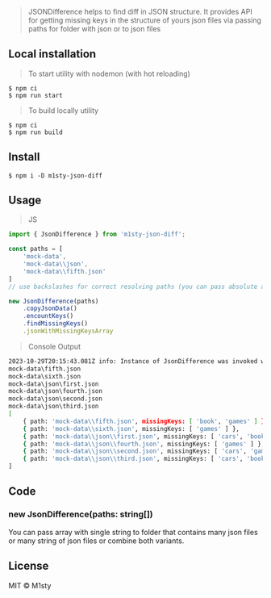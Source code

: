 > JSONDifference helps to find diff in JSON structure. 
> It provides API for getting missing keys in the structure of yours json files via passing paths for folder with json or to json files

## Local installation

>To start utility with nodemon (with hot reloading)
```
$ npm ci
$ npm run start
```

>To build locally utility
```
$ npm ci
$ npm run build
```

## Install

```
$ npm i -D m1sty-json-diff
```

## Usage
>JS
```js
import { JsonDifference } from 'm1sty-json-diff';

const paths = [
    'mock-data',
    'mock-data\\json',
    'mock-data\\fifth.json'
] 
// use backslashes for correct resolving paths (you can pass absolute and relative paths)

new JsonDifference(paths)
    .copyJsonData()
    .encountKeys()
    .findMissingKeys()
    .jsonWithMissingKeysArray
```
>Console Output
```bash
2023-10-29T20:15:43.081Z info: Instance of JsonDifference was invoked with following file routes:
mock-data\fifth.json
mock-data\sixth.json
mock-data\json\first.json
mock-data\json\fourth.json
mock-data\json\second.json
mock-data\json\third.json
[
    { path: 'mock-data\\fifth.json', missingKeys: [ 'book', 'games' ] },
    { path: 'mock-data\\sixth.json', missingKeys: [ 'games' ] },
    { path: 'mock-data\\json\\first.json', missingKeys: [ 'cars', 'book' ] },
    { path: 'mock-data\\json\\fourth.json', missingKeys: [ 'games' ] },
    { path: 'mock-data\\json\\second.json', missingKeys: [ 'cars', 'games' ] },
    { path: 'mock-data\\json\\third.json', missingKeys: [ 'cars', 'book', 'games' ] }
]
```

## Code

### new JsonDifference(paths: string[])

You can pass array with single string to folder that contains many json files or many string of json files or combine both variants.

## License

MIT © M1sty